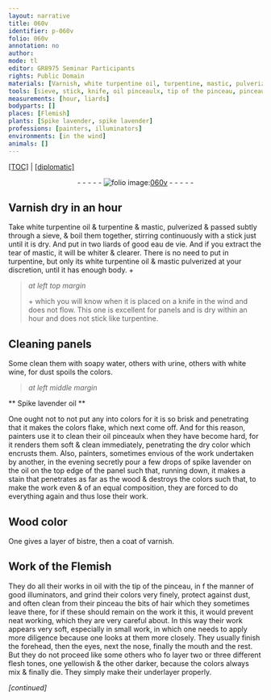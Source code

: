 ```yaml
---
layout: narrative
title: 060v
identifier: p-060v
folio: 060v
annotation: no
author:
mode: tl
editor: GR8975 Seminar Participants
rights: Public Domain
materials: [Varnish, white turpentine oil, turpentine, mastic, pulverized & passed subtly through a sieve, eau de vie, mastic, mastic pulverized, soapy water, urine, white wine, Spike lavender oil, spike lavender on the oil, wood, Wood, bistre, varnish, oil, hair]
tools: [sieve, stick, knife, oil pinceaulx, tip of the pinceau, pinceau]
measurements: [hour, liards]
bodyparts: []
places: [Flemish]
plants: [Spike lavender, spike lavender]
professions: [painters, illuminators]
environments: [in the wind]
animals: []
---
```


 <p><a href="{{ site.baseurl }}/translation/">[TOC]</a> | <a href="{{ site.baseurl }}/texts/p-060v_tc/" target="_blank">[diplomatic]</a></p><div class="folio" align="center">- - - - - <a href="http://gallica.bnf.fr/ark:/12148/btv1b9059316c/f126.item" target="_blank"><img src="https://cu-mkp.github.io/2017-workshop-edition/assets/photo-icon.png" alt="folio image: " style="display:inline-block; margin-bottom:-3px;"/>060v</a> - - - - - </div>  
  

## <span class="m">Varnish</span> dry in an <span class="ms"><span class="tmp">hour</span></span>

 
Take <span class="m">white <span class="add">turpentine</span> oil</span> <span class="add">&</span> <span class="m">turpentine</span> & <span class="m">mastic, pulverized & passed subtly through a <span class="tl">sieve</span></span>, & boil them together, stirring continuously with a <span class="tl">stick</span> just until it is dry. And put in two <span class="ms">liards</span> of good <span class="m">eau de vie</span>. And if you extract the tear of <span class="m">mastic</span>, it will be whiter & clearer. There is no need to put in <span class="m">turpentine</span>, but only its <span class="m">white turpentine oil</span> & <span class="m">mastic pulverized</span> at your discretion, until it has enough body. \+
 
> *at left top margin*
> 
> 
>   \+ which you will know when it is placed on a <span class="tl">knife</span> <span class="env">in the wind</span> and does not flow. This one is excellent for panels and is dry within an <span class="ms"><span class="tmp">hour</span></span> and does not stick like <span class="m">turpentine</span>.
 
 
  

## Cleaning panels

 
Some clean them with <span class="m">soapy water</span>, others with <span class="m">urine</span>, others with <span class="m">white wine</span>, for dust spoils the colors.

 
> *at left middle margin*
> 
> 
>    

** <span class="m"><span class="pa">Spike lavender</span> oil</span> **

 
One ought not to not put any into colors for it is so brisk and penetrating that it makes the colors flake, which next come off. And for this reason, <span class="pro">painters</span> use it to clean their <span class="tl">oil pinceaulx</span> when they have become hard, for it renders them soft & clean immediately, penetrating the dry color which encrusts them. Also, <span class="pro">painters</span>, sometimes envious of the work undertaken by another, <span class="tmp">in the evening</span> secretly pour a few drops of <span class="m"><span class="pa">spike lavender</span> <span class="del">on the</span> oil</span> on the top edge of the panel such that, running down, it makes a stain that penetrates as far as the <span class="m">wood</span> & destroys the colors such that, to make the work even & of an equal composition, they are forced to do everything again and thus lose their work.

 
  

## <span class="m">Wood</span> color

 
 One gives a layer of <span class="m">bistre</span>, then a coat of <span class="m">varnish</span>.

 
  

## Work of the <span class="pl">Flemish</span>

 
They do all their works in <span class="m">oil</span> with the <span class="tl">tip of the pinceau</span>, in <span class="del">f</span> the manner of good <span class="pro">illuminators</span>, and grind their colors very finely, protect against dust, and often clean from their <span class="tl">pinceau</span> the bits of <span class="m">hair</span> which they sometimes leave there, for if these should remain on the work <span class="del">it this</span>, it would prevent neat working, which they are very careful about. In this way their work appears very soft, especially in small work, in which one needs to apply more diligence because one looks at them more closely. They usually finish the forehead, then the eyes, next the nose, finally the mouth and the rest. But they do not proceed like some others who <span class="del">fo</span> layer two or three different flesh tones, one yellowish & the other darker, because the colors always mix & finally die. They simply <span class="del"><span class="ill"></span></span> make their underlayer properly.
 
*[continued]*
 
 